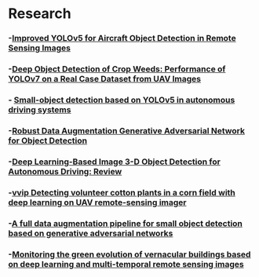 # Research
### -[Improved YOLOv5 for Aircraft Object Detection in Remote Sensing Images](https://ieeexplore.ieee.org/abstract/document/10005162)

### -[Deep Object Detection of Crop Weeds: Performance of YOLOv7 on a Real Case Dataset from UAV Images](https://www.mdpi.com/2072-4292/15/2/539)
### - [Small-object detection based on YOLOv5 in autonomous driving systems](https://www.sciencedirect.com/science/article/abs/pii/S0167865523000727)

### -[Robust Data Augmentation Generative Adversarial Network for Object Detection](https://www.mdpi.com/1424-8220/23/1/157)
### -[Deep Learning-Based Image 3-D Object Detection for Autonomous Driving: Review](https://www.sciencedirect.com/science/article/abs/pii/S0034425723000366)
### -[vvip Detecting volunteer cotton plants in a corn field with deep learning on UAV remote-sensing imager](https://www.sciencedirect.com/science/article/pii/S0168169922008596)
### -[A full data augmentation pipeline for small object detection based on generative adversarial networks](https://www.sciencedirect.com/science/article/pii/S0031320322004782)
### -[Monitoring the green evolution of vernacular buildings based on deep learning and multi-temporal remote sensing images](https://link.springer.com/article/10.1007/s12273-022-0927-7)
